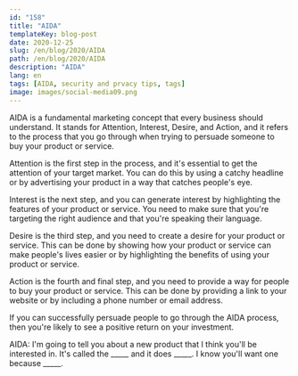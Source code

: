 ```yaml
---
id: "158"
title: "AIDA"
templateKey: blog-post
date: 2020-12-25
slug: /en/blog/2020/AIDA
path: /en/blog/2020/AIDA
description: "AIDA"
lang: en
tags: [AIDA, security and prvacy tips, tags]
image: images/social-media09.png
---
```


AIDA is a fundamental marketing concept that every business should understand. It stands for Attention, Interest, Desire, and Action, and it refers to the process that you go through when trying to persuade someone to buy your product or service.

Attention is the first step in the process, and it's essential to get the attention of your target market. You can do this by using a catchy headline or by advertising your product in a way that catches people's eye.

Interest is the next step, and you can generate interest by highlighting the features of your product or service. You need to make sure that you're targeting the right audience and that you're speaking their language.

Desire is the third step, and you need to create a desire for your product or service. This can be done by showing how your product or service can make people's lives easier or by highlighting the benefits of using your product or service.

Action is the fourth and final step, and you need to provide a way for people to buy your product or service. This can be done by providing a link to your website or by including a phone number or email address.

If you can successfully persuade people to go through the AIDA process, then you're likely to see a positive return on your investment.


AIDA: I'm going to tell you about a new product that I think you'll be interested in. It's called the _____ and it does _____. I know you'll want one because _____.